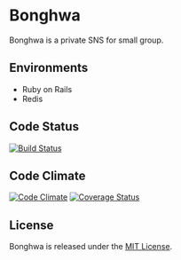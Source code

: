 # Bonghwa

Bonghwa is a private SNS for small group.

## Environments
* Ruby on Rails
* Redis

## Code Status
[![Build Status](https://travis-ci.org/riseshia/Bonghwa.svg?branch=master)](https://travis-ci.org/riseshia/Bonghwa)

## Code Climate
[![Code Climate](https://codeclimate.com/github/riseshia/Bonghwa/badges/gpa.svg)](https://codeclimate.com/github/riseshia/Bonghwa)
[![Coverage Status](https://coveralls.io/repos/github/riseshia/Bonghwa/badge.svg?branch=master)](https://coveralls.io/github/riseshia/Bonghwa?branch=master)

## License
Bonghwa is released under the [MIT License](http://www.opensource.org/licenses/MIT).
